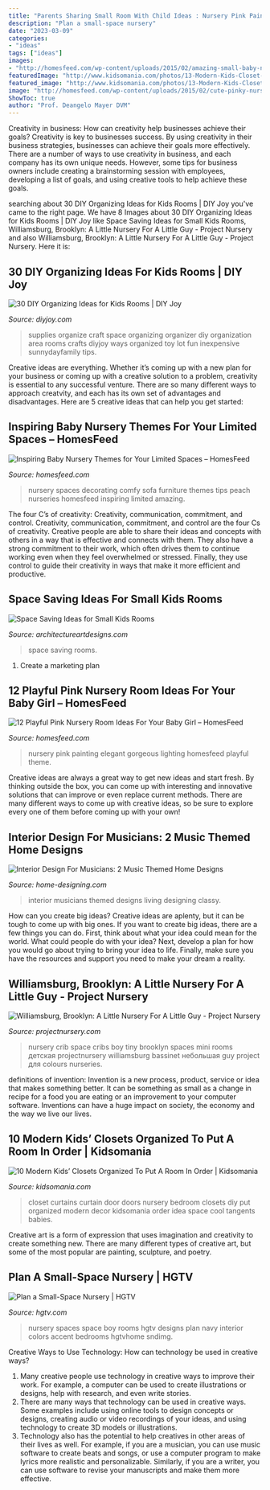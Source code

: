 ```yaml
---
title: "Parents Sharing Small Room With Child Ideas : Nursery Pink Painting Elegant Gorgeous Lighting Homesfeed Playful Theme"
description: "Plan a small-space nursery"
date: "2023-03-09"
categories:
- "ideas"
tags: ["ideas"]
images:
- "http://homesfeed.com/wp-content/uploads/2015/02/amazing-small-baby-nursery-room-with-peach-wallpaper-design-with-amazing-white-sofa-and-interesting-large-white-crib-and-cute-decorative-doll.jpg"
featuredImage: "http://www.kidsomania.com/photos/13-Modern-Kids-Closet-Organized-To-Put-A-Room-In-Order-12.jpg"
featured_image: "http://www.kidsomania.com/photos/13-Modern-Kids-Closet-Organized-To-Put-A-Room-In-Order-12.jpg"
image: "http://homesfeed.com/wp-content/uploads/2015/02/cute-pinky-nursery-room-with-gorgeous-trees-decorative-wall-painting-and-elegant-classic-crib-with-golden-accent-on-the-sofa-feat-warm-large-ruh-in-a-sexy-chandelier-lighting.jpg"
ShowToc: true
author: "Prof. Deangelo Mayer DVM"
---
```



Creativity in business: How can creativity help businesses achieve their goals?
Creativity is key to businesses success. By using creativity in their business strategies, businesses can achieve their goals more effectively. There are a number of ways to use creativity in business, and each company has its own unique needs. However, some tips for business owners include creating a brainstorming session with employees, developing a list of goals, and using creative tools to help achieve these goals.

	

		
searching about 30 DIY Organizing Ideas for Kids Rooms | DIY Joy you've came to the right page. We have 8 Images about 30 DIY Organizing Ideas for Kids Rooms | DIY Joy like Space Saving Ideas for Small Kids Rooms, Williamsburg, Brooklyn: A Little Nursery For A Little Guy - Project Nursery and also Williamsburg, Brooklyn: A Little Nursery For A Little Guy - Project Nursery. Here it is:
		
    
## 30 DIY Organizing Ideas For Kids Rooms | DIY Joy

<img loading=lazy src="https://diyjoy.com/wp-content/uploads/2017/01/Organize-Kids-Art-Supplies.jpg" onerror="this.onerror=null;this.src='https://tse3.mm.bing.net/th?id=OIP.KJHDtcF4gfo34eCumKHUswHaLH&amp;pid=15.1';" alt="30 DIY Organizing Ideas for Kids Rooms | DIY Joy">

_Source: diyjoy.com_

>supplies organize craft space organizing organizer diy organization area rooms crafts diyjoy ways organized toy lot fun inexpensive sunnydayfamily tips. 

	

Creative ideas are everything. Whether it’s coming up with a new plan for your business or coming up with a creative solution to a problem, creativity is essential to any successful venture. There are so many different ways to approach creatvity, and each has its own set of advantages and disadvantages. Here are 5 creative ideas that can help you get started: 

    
## Inspiring Baby Nursery Themes For Your Limited Spaces – HomesFeed

<img loading=lazy src="http://homesfeed.com/wp-content/uploads/2015/02/amazing-small-baby-nursery-room-with-peach-wallpaper-design-with-amazing-white-sofa-and-interesting-large-white-crib-and-cute-decorative-doll.jpg" onerror="this.onerror=null;this.src='https://tse3.mm.bing.net/th?id=OIP.-MIZ1uQkbXy1Tp3DSGlNVAHaE8&amp;pid=15.1';" alt="Inspiring Baby Nursery Themes for Your Limited Spaces – HomesFeed">

_Source: homesfeed.com_

>nursery spaces decorating comfy sofa furniture themes tips peach nurseries homesfeed inspiring limited amazing. 

	

The four C’s of creativity: Creativity, communication, commitment, and control.
Creativity, communication, commitment, and control are the four Cs of creativity. Creative people are able to share their ideas and concepts with others in a way that is effective and connects with them. They also have a strong commitment to their work, which often drives them to continue working even when they feel overwhelmed or stressed. Finally, they use control to guide their creativity in ways that make it more efficient and productive.

    
## Space Saving Ideas For Small Kids Rooms

<img loading=lazy src="https://www.architectureartdesigns.com/wp-content/uploads/2013/02/bright-and-cheerful-room-582x447.jpg" onerror="this.onerror=null;this.src='https://tse4.mm.bing.net/th?id=OIP.1pMsRJLJP7Ss5eli55Gf9QHaFs&amp;pid=15.1';" alt="Space Saving Ideas for Small Kids Rooms">

_Source: architectureartdesigns.com_

>space saving rooms. 

	

1. Create a marketing plan 

    
## 12 Playful Pink Nursery Room Ideas For Your Baby Girl – HomesFeed

<img loading=lazy src="http://homesfeed.com/wp-content/uploads/2015/02/cute-pinky-nursery-room-with-gorgeous-trees-decorative-wall-painting-and-elegant-classic-crib-with-golden-accent-on-the-sofa-feat-warm-large-ruh-in-a-sexy-chandelier-lighting.jpg" onerror="this.onerror=null;this.src='https://tse3.mm.bing.net/th?id=OIP.t0yK4SS1X7V3T94QV2Qz-gHaE8&amp;pid=15.1';" alt="12 Playful Pink Nursery Room Ideas For Your Baby Girl – HomesFeed">

_Source: homesfeed.com_

>nursery pink painting elegant gorgeous lighting homesfeed playful theme. 

	

Creative ideas are always a great way to get new ideas and start fresh. By thinking outside the box, you can come up with interesting and innovative solutions that can improve or even replace current methods. There are many different ways to come up with creative ideas, so be sure to explore every one of them before coming up with your own!

    
## Interior Design For Musicians: 2 Music Themed Home Designs

<img loading=lazy src="http://cdn.home-designing.com/wp-content/uploads/2015/08/colorful-creative-living-room.jpg" onerror="this.onerror=null;this.src='https://tse2.mm.bing.net/th?id=OIP.eojM_pAbPMjF-xu4kuZuwAHaEt&amp;pid=15.1';" alt="Interior Design For Musicians: 2 Music Themed Home Designs">

_Source: home-designing.com_

>interior musicians themed designs living designing classy. 

	

How can you create big ideas?
Creative ideas are aplenty, but it can be tough to come up with big ones. If you want to create big ideas, there are a few things you can do. First, think about what your idea could mean for the world. What could people do with your idea? Next, develop a plan for how you would go about trying to bring your idea to life. Finally, make sure you have the resources and support you need to make your dream a reality.

    
## Williamsburg, Brooklyn: A Little Nursery For A Little Guy - Project Nursery

<img loading=lazy src="http://projectnursery.com/wp-content/uploads/2012/11/IMG_7797.jpg" onerror="this.onerror=null;this.src='https://tse3.mm.bing.net/th?id=OIP.LkDT52jbcdxN9rgEK9VuUwHaLH&amp;pid=15.1';" alt="Williamsburg, Brooklyn: A Little Nursery For A Little Guy - Project Nursery">

_Source: projectnursery.com_

>nursery crib space cribs boy tiny brooklyn spaces mini rooms детская projectnursery williamsburg bassinet небольшая guy project для colours nurseries. 

	

definitions of invention:
Invention is a new process, product, service or idea that makes something better. It can be something as small as a change in recipe for a food you are eating or an improvement to your computer software. Inventions can have a huge impact on society, the economy and the way we live our lives.

    
## 10 Modern Kids’ Closets Organized To Put A Room In Order | Kidsomania

<img loading=lazy src="http://www.kidsomania.com/photos/13-Modern-Kids-Closet-Organized-To-Put-A-Room-In-Order-12.jpg" onerror="this.onerror=null;this.src='https://tse2.mm.bing.net/th?id=OIP._J8fYK3BaifIlspZ56ldNwHaLI&amp;pid=15.1';" alt="10 Modern Kids’ Closets Organized To Put A Room In Order | Kidsomania">

_Source: kidsomania.com_

>closet curtains curtain door doors nursery bedroom closets diy put organized modern decor kidsomania order idea space cool tangents babies. 

	

Creative art is a form of expression that uses imagination and creativity to create something new. There are many different types of creative art, but some of the most popular are painting, sculpture, and poetry.

    
## Plan A Small-Space Nursery | HGTV

<img loading=lazy src="https://hgtvhome.sndimg.com/content/dam/images/hgrm/fullset/2013/4/8/0/CI-Christie-Chase-navy-boy-nursery_s3x4.jpg.rend.hgtvcom.1280.1707.suffix/1405401251273.jpeg" onerror="this.onerror=null;this.src='https://tse1.mm.bing.net/th?id=OIP.fbHEDjQbYFwptd_tiFgJ6gHaJ4&amp;pid=15.1';" alt="Plan a Small-Space Nursery | HGTV">

_Source: hgtv.com_

>nursery spaces space boy rooms hgtv designs plan navy interior colors accent bedrooms hgtvhome sndimg. 

	

Creative Ways to Use Technology: How can technology be used in creative ways?
1. Many creative people use technology in creative ways to improve their work. For example, a computer can be used to create illustrations or designs, help with research, and even write stories.
2. There are many ways that technology can be used in creative ways. Some examples include using online tools to design concepts or designs, creating audio or video recordings of your ideas, and using technology to create 3D models or illustrations.
3. Technology also has the potential to help creatives in other areas of their lives as well. For example, if you are a musician, you can use music software to create beats and songs, or use a computer program to make lyrics more realistic and personalizable. Similarly, if you are a writer, you can use software to revise your manuscripts and make them more effective. 
